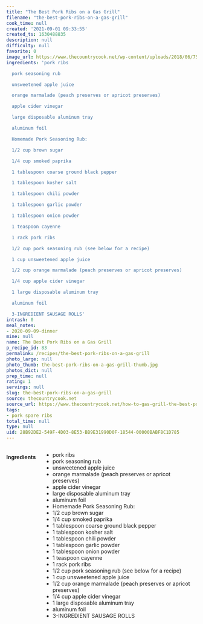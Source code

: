 ```yaml
---
title: "The Best Pork Ribs on a Gas Grill"
filename: "the-best-pork-ribs-on-a-gas-grill"
cook_time: null
created: '2021-09-01 09:33:55'
created_ts: 1630488835
description: null
difficulty: null
favorite: 0
image_url: https://www.thecountrycook.net/wp-content/uploads/2018/06/7583901920_IMG_8812.jpg
ingredients: 'pork ribs

  pork seasoning rub

  unsweetened apple juice

  orange marmalade (peach preserves or apricot preserves)

  apple cider vinegar

  large disposable aluminum tray

  aluminum foil

  Homemade Pork Seasoning Rub:

  1/2 cup brown sugar

  1/4 cup smoked paprika

  1 tablespoon coarse ground black pepper

  1 tablespoon kosher salt

  1 tablespoon chili powder

  1 tablespoon garlic powder

  1 tablespoon onion powder

  1 teaspoon cayenne

  1 rack pork ribs

  1/2 cup pork seasoning rub (see below for a recipe)

  1 cup unsweetened apple juice

  1/2 cup orange marmalade (peach preserves or apricot preserves)

  1/4 cup apple cider vinegar

  1 large disposable aluminum tray

  aluminum foil

  3-INGREDIENT SAUSAGE ROLLS'
intrash: 0
meal_notes:
- 2020-09-09-dinner
mine: null
name: The Best Pork Ribs on a Gas Grill
p_recipe_id: 83
permalink: /recipes/the-best-pork-ribs-on-a-gas-grill
photo_large: null
photo_thumb: the-best-pork-ribs-on-a-gas-grill-thumb.jpg
photos_dict: null
prep_time: null
rating: 1
servings: null
slug: the-best-pork-ribs-on-a-gas-grill
source: thecountrycook.net
source_url: https://www.thecountrycook.net/how-to-gas-grill-the-best-pork-ribs-easy-method/
tags:
- pork spare ribs
total_time: null
type: null
uid: 28B92DE2-549F-4D03-8E53-BB9E31990D0F-18544-00000BABF8C1D785
---
```

<div class="columns large-7 small-12" id="writeup">	</div><!-- #writeup -->
</div><!-- #row-one -->
<div class="row" id="row-two">	<div class="columns large-4 small-12" id="ingredients"><h4>Ingredients</h4><div class="box box-ingredients content"><ul>
<li>pork ribs</li>
<li>pork seasoning rub</li>
<li>unsweetened apple juice</li>
<li>orange marmalade (peach preserves or apricot preserves)</li>
<li>apple cider vinegar</li>
<li>large disposable aluminum tray</li>
<li>aluminum foil</li>
<li>Homemade Pork Seasoning Rub:</li>
<li>1/2 cup brown sugar</li>
<li>1/4 cup smoked paprika</li>
<li>1 tablespoon coarse ground black pepper</li>
<li>1 tablespoon kosher salt</li>
<li>1 tablespoon chili powder</li>
<li>1 tablespoon garlic powder</li>
<li>1 tablespoon onion powder</li>
<li>1 teaspoon cayenne</li>
<li>1 rack pork ribs</li>
<li>1/2 cup pork seasoning rub (see below for a recipe)</li>
<li>1 cup unsweetened apple juice</li>
<li>1/2 cup orange marmalade (peach preserves or apricot preserves)</li>
<li>1/4 cup apple cider vinegar</li>
<li>1 large disposable aluminum tray</li>
<li>aluminum foil</li>
<li>3-INGREDIENT SAUSAGE ROLLS</li>
</ul>
</div>	</div>	<div class="columns large-6 small-12" id="directions">	</div>